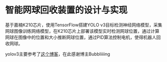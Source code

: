 # 智能网球回收装置的设计与实现

基于嘉楠K210芯片，使用TensorFlow搭建YOLO v3目标检测神经网络模型，采集网球图像训练网络模型，在K210芯片上部署该模型实时检测网球位置，通过计算网球在图像中的位置和大小推断网球位置，通过PID算法控制电机，使得机器人回收网球。

yolov3主要参考了[这个博客](https://blog.csdn.net/weixin_44791964/article/details/119614577?fromshare=blogdetail&sharetype=blogdetail&sharerId=119614577&sharerefer=PC&sharesource=weixin_44333448&sharefrom=from_link)，在此感谢博主Bubbliiiing